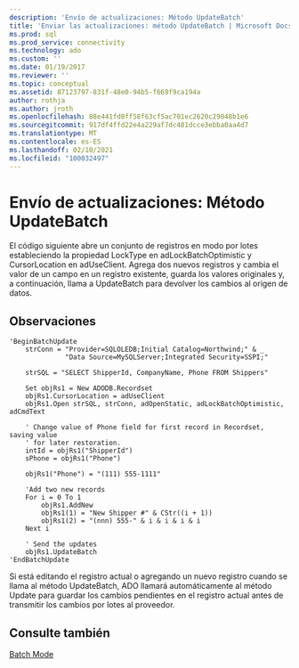 ```yaml
---
description: 'Envío de actualizaciones: Método UpdateBatch'
title: 'Enviar las actualizaciones: método UpdateBatch | Microsoft Docs'
ms.prod: sql
ms.prod_service: connectivity
ms.technology: ado
ms.custom: ''
ms.date: 01/19/2017
ms.reviewer: ''
ms.topic: conceptual
ms.assetid: 87123797-831f-48e0-94b5-f669f9ca194a
author: rothja
ms.author: jroth
ms.openlocfilehash: 88e441fd0ff58f63cf5ac701ec2620c29048b1e6
ms.sourcegitcommit: 917df4ffd22e4a229af7dc481dcce3ebba0aa4d7
ms.translationtype: MT
ms.contentlocale: es-ES
ms.lasthandoff: 02/10/2021
ms.locfileid: "100032497"
---
```

# <a name="sending-the-updates-updatebatch-method"></a>Envío de actualizaciones: Método UpdateBatch
El código siguiente abre un conjunto de registros en modo por lotes estableciendo la propiedad LockType en adLockBatchOptimistic y CursorLocation en adUseClient. Agrega dos nuevos registros y cambia el valor de un campo en un registro existente, guarda los valores originales y, a continuación, llama a UpdateBatch para devolver los cambios al origen de datos.  
  
## <a name="remarks"></a>Observaciones  
  
```  
'BeginBatchUpdate  
    strConn = "Provider=SQLOLEDB;Initial Catalog=Northwind;" & _  
              "Data Source=MySQLServer;Integrated Security=SSPI;"  
  
    strSQL = "SELECT ShipperId, CompanyName, Phone FROM Shippers"  
  
    Set objRs1 = New ADODB.Recordset  
    objRs1.CursorLocation = adUseClient  
    objRs1.Open strSQL, strConn, adOpenStatic, adLockBatchOptimistic, adCmdText  
  
    ' Change value of Phone field for first record in Recordset, saving value  
    ' for later restoration.  
    intId = objRs1("ShipperId")  
    sPhone = objRs1("Phone")  
  
    objRs1("Phone") = "(111) 555-1111"  
  
    'Add two new records  
    For i = 0 To 1  
        objRs1.AddNew  
        objRs1(1) = "New Shipper #" & CStr((i + 1))  
        objRs1(2) = "(nnn) 555-" & i & i & i & i  
    Next i  
  
    ' Send the updates  
    objRs1.UpdateBatch  
'EndBatchUpdate  
```  
  
 Si está editando el registro actual o agregando un nuevo registro cuando se llama al método UpdateBatch, ADO llamará automáticamente al método Update para guardar los cambios pendientes en el registro actual antes de transmitir los cambios por lotes al proveedor.  
  
## <a name="see-also"></a>Consulte también  
 [Batch Mode](../../../ado/guide/data/batch-mode.md)
